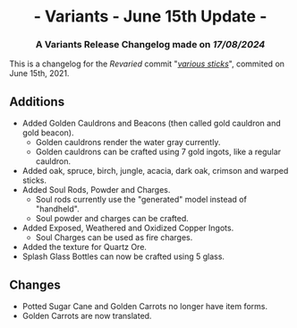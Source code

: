# <div style="text-align: center;">- Variants - June 15th Update -</div>
### <div style="text-align: center;">A Variants Release Changelog made on *17/08/2024*</div>
This is a changelog for the *Revaried* commit "[*various sticks*](https://github.com/isabellawoods/Revaried/commit/3672d97b7efd0b84ac77d7bf6e58de61c123f4f6)", commited on June 15th, 2021.

## Additions
- Added Golden Cauldrons and Beacons (then called gold cauldron and gold beacon).
  - Golden cauldrons render the water gray currently.
  - Golden cauldrons can be crafted using 7 gold ingots, like a regular cauldron.
- Added oak, spruce, birch, jungle, acacia, dark oak, crimson and warped sticks.
- Added Soul Rods, Powder and Charges.
  - Soul rods currently use the "generated" model instead of "handheld".
  - Soul powder and charges can be crafted.
- Added Exposed, Weathered and Oxidized Copper Ingots.
  - Soul Charges can be used as fire charges.
- Added the texture for Quartz Ore.
- Splash Glass Bottles can now be crafted using 5 glass.

## Changes
- Potted Sugar Cane and Golden Carrots no longer have item forms.
- Golden Carrots are now translated.